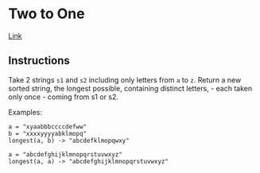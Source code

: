 # Two to One

[Link](https://www.codewars.com/kata/two-to-one)

## Instructions

Take 2 strings `s1` and `s2` including only letters from `a` to `z`. Return a new sorted string, the longest possible, containing distinct letters, - each taken only once - coming from s1 or s2.

Examples:

    a = "xyaabbbccccdefww"
    b = "xxxxyyyyabklmopq"
    longest(a, b) -> "abcdefklmopqwxy"

    a = "abcdefghijklmnopqrstuvwxyz"
    longest(a, a) -> "abcdefghijklmnopqrstuvwxyz"
